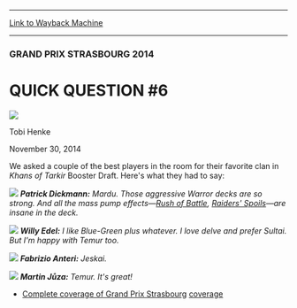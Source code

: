 
---
[Link to Wayback Machine](https://web.archive.org/web/20141203013522/http://magic.wizards.com/en/events/coverage/gpstr14/quick-question-6-2014-11-30)

[_metadata_:description]:- "We asked a couple of the best players in the room for their favorite clan in Khans of Tarkir Booster Draft. Here's what they had to say:"
[_metadata_:generator]:- "Drupal 7 (http://drupal.org)"
[_metadata_:node]:- "316981"
[_metadata_:publish_date]:- "2014-11-30"
[_metadata_:source]:- "div-main"
[_metadata_:title]:- "QUICK QUESTION #6"
[_metadata_:wayback_capture_timestamp]:- "2014-12-03 01:35:22"
[_metadata_:wayback_raw_url]:- "https://web.archive.org/web/20141203013522id_/http://magic.wizards.com/en/events/coverage/gpstr14/quick-question-6-2014-11-30"
[_metadata_:wayback_url]:- "http://magic.wizards.com/en/events/coverage/gpstr14/quick-question-6-2014-11-30"
---





### GRAND PRIX STRASBOURG 2014


QUICK QUESTION #6
=================



![](https://media.magic.wizards.com/styles/auth_small/public/images/person/henke_author.jpg)

Tobi Henke




November 30, 2014
 










We asked a couple of the best players in the room for their favorite clan in *Khans of Tarkir* Booster Draft. Here's what they had to say:





![](https://media.wizards.com/2014/events/gpstr14/qq_dickmann.jpg)
***Patrick Dickmann:** Mardu. Those aggressive Warror decks are so strong. And all the mass pump effects—[Rush of Battle](http://gatherer.wizards.com/Pages/Card/Details.aspx?name=Rush+of+Battle), [Raiders' Spoils](http://gatherer.wizards.com/Pages/Card/Details.aspx?name=Raiders%27+Spoils)—are insane in the deck.* 


![](https://media.wizards.com/2014/events/gpstr14/qq_edel.jpg)
***Willy Edel:** I like Blue-Green plus whatever. I love delve and prefer Sultai. But I'm happy with Temur too.* 







![](https://media.wizards.com/2014/events/gpstr14/qq_anteri.jpg)
***Fabrizio Anteri:** Jeskai.* 


![](https://media.wizards.com/2014/events/gpstr14/qq_juza.jpg)
***Martin Jůza:** Temur. It's great!* 





* [Complete coverage of Grand Prix Strasbourg](/node/316196)
[coverage](/en/tags/coverage)





 
 




  








